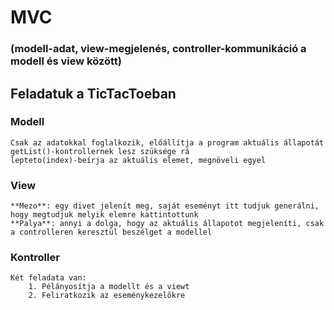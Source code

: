 # MVC 
### (modell-adat, view-megjelenés, controller-kommunikáció a modell és view között)

## Feladatuk a TicTacToeban
### Modell
    Csak az adatokkal foglalkozik, előállítja a program aktuális állapotát
    getList()-kontrollernek lesz szüksége rá
    lepteto(index)-beírja az aktuális elemet, megnöveli egyel
### View
    **Mezo**: egy divet jelenít meg, saját eseményt itt tudjuk generálni, hogy megtudjuk melyik elemre kattintottunk
    **Palya**: annyi a dolga, hogy az aktuális állapotot megjeleníti, csak a controlleren keresztül beszélget a modellel
### Kontroller
    Két feladata van:
        1. Pélányosítja a modellt és a viewt
        2. Feliratkozik az eseménykezelőkre